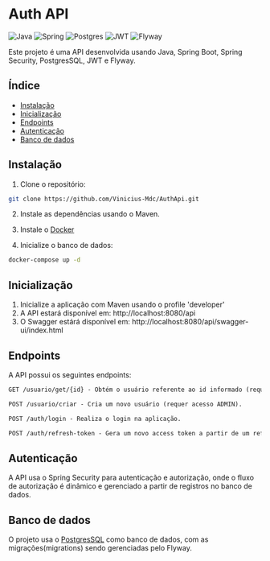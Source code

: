 # Auth API

![Java](https://img.shields.io/badge/java-%23ED8B00.svg?style=for-the-badge&logo=openjdk&logoColor=white)
![Spring](https://img.shields.io/badge/spring-%236DB33F.svg?style=for-the-badge&logo=spring&logoColor=white)
![Postgres](https://img.shields.io/badge/postgres-%23316192.svg?style=for-the-badge&logo=postgresql&logoColor=white)
![JWT](https://img.shields.io/badge/JWT-black?style=for-the-badge&logo=JSON%20web%20tokens)
![Flyway](https://img.shields.io/badge/flyway-red?style=for-the-badge&logo=flyway)

Este projeto é uma API desenvolvida usando Java, Spring Boot, Spring Security, PostgresSQL, JWT e Flyway.

## Índice

- [Instalação](#instalação)
- [Inicialização](#inicialização)
- [Endpoints](#endpoints)
- [Autenticação](#autenticação)
- [Banco de dados](#banco-de-dados)

## Instalação

1. Clone o repositório:

```bash
git clone https://github.com/Vinicius-Mdc/AuthApi.git
```

2. Instale as dependências usando o Maven.

3. Instale o [Docker](https://www.docker.com/)
   
4. Inicialize o banco de dados:

```bash
docker-compose up -d
```

## Inicialização

1. Inicialize a aplicação com Maven usando o profile 'developer'
2. A API estará disponível em: http://localhost:8080/api
3. O Swagger estárá disponível em: http://localhost:8080/api/swagger-ui/index.html


## Endpoints
A API possui os seguintes endpoints:

```markdown
GET /usuario/get/{id} - Obtém o usuário referente ao id informado (requer acesso MANAGER).

POST /usuario/criar - Cria um novo usuário (requer acesso ADMIN).

POST /auth/login - Realiza o login na aplicação.

POST /auth/refresh-token - Gera um novo access token a partir de um refresh token.
```

## Autenticação
A API usa o Spring Security para autenticação e autorização, onde o fluxo de autorização é dinâmico e gerenciado a partir de registros no banco de dados.

## Banco de dados
O projeto usa o [PostgresSQL](https://www.postgresql.org/) como banco de dados, com as migrações(migrations) sendo gerenciadas pelo Flyway.
